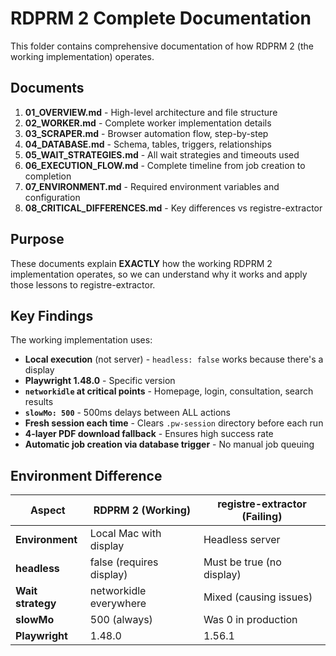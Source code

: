 # RDPRM 2 Complete Documentation

This folder contains comprehensive documentation of how RDPRM 2 (the working implementation) operates.

## Documents

1. **01_OVERVIEW.md** - High-level architecture and file structure
2. **02_WORKER.md** - Complete worker implementation details
3. **03_SCRAPER.md** - Browser automation flow, step-by-step
4. **04_DATABASE.md** - Schema, tables, triggers, relationships
5. **05_WAIT_STRATEGIES.md** - All wait strategies and timeouts used
6. **06_EXECUTION_FLOW.md** - Complete timeline from job creation to completion
7. **07_ENVIRONMENT.md** - Required environment variables and configuration
8. **08_CRITICAL_DIFFERENCES.md** - Key differences vs registre-extractor

## Purpose

These documents explain **EXACTLY** how the working RDPRM 2 implementation operates, so we can understand why it works and apply those lessons to registre-extractor.

## Key Findings

The working implementation uses:
- **Local execution** (not server) - `headless: false` works because there's a display
- **Playwright 1.48.0** - Specific version
- **`networkidle` at critical points** - Homepage, login, consultation, search results
- **`slowMo: 500`** - 500ms delays between ALL actions
- **Fresh session each time** - Clears `.pw-session` directory before each run
- **4-layer PDF download fallback** - Ensures high success rate
- **Automatic job creation via database trigger** - No manual job queuing

## Environment Difference

| Aspect | RDPRM 2 (Working) | registre-extractor (Failing) |
|--------|-------------------|------------------------------|
| **Environment** | Local Mac with display | Headless server |
| **headless** | false (requires display) | Must be true (no display) |
| **Wait strategy** | networkidle everywhere | Mixed (causing issues) |
| **slowMo** | 500 (always) | Was 0 in production |
| **Playwright** | 1.48.0 | 1.56.1 |
